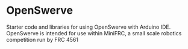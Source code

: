 # OpenSwerve
Starter code and libraries for using OpenSwerve with Arduino IDE. OpenSwerve is intended for use within MiniFRC, a small scale robotics competition run by FRC 4561
